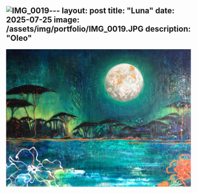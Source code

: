 ![IMG_0019](https://github.com/user-attachments/assets/03160c9c-d514-4a42-a869-1c1d43c7b56d)---
layout: post
title: "Luna"
date: 2025-07-25
image: /assets/img/portfolio/IMG_0019.JPG
description: "Oleo"
---

![Luna](/assets/img/portfolio/IMG_0019.JPG)
